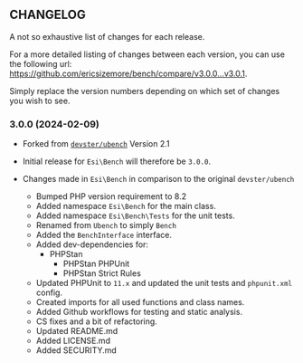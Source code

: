 ## CHANGELOG
A not so exhaustive list of changes for each release.

For a more detailed listing of changes between each version, 
you can use the following url: https://github.com/ericsizemore/bench/compare/v3.0.0...v3.0.1. 

Simply replace the version numbers depending on which set of changes you wish to see.

### 3.0.0 (2024-02-09)

  * Forked from [`devster/ubench`](https://github.com/devster/ubench) Version 2.1
  * Initial release for `Esi\Bench` will therefore be `3.0.0`.

  * Changes made in `Esi\Bench` in comparison to the original `devster/ubench`
    * Bumped PHP version requirement to 8.2
    * Added namespace `Esi\Bench` for the main class.
    * Added namespace `Esi\Bench\Tests` for the unit tests.
    * Renamed from `Ubench` to simply `Bench`
    * Added the `BenchInterface` interface.
    * Added dev-dependencies for:
      * PHPStan
        * PHPStan PHPUnit
        * PHPStan Strict Rules
    * Updated PHPUnit to `11.x` and updated the unit tests and `phpunit.xml` config.
    * Created imports for all used functions and class names.
    * Added Github workflows for testing and static analysis.
    * CS fixes and a bit of refactoring.
    * Updated README.md
    * Added LICENSE.md
    * Added SECURITY.md